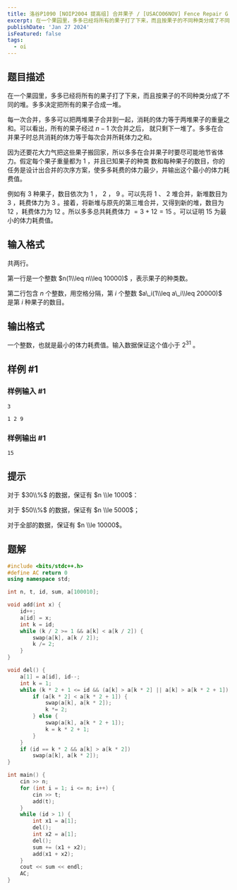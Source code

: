 ```yaml
---
title: 洛谷P1090 [NOIP2004 提高组] 合并果子 / [USACO06NOV] Fence Repair G
excerpt: 在一个果园里，多多已经将所有的果子打了下来，而且按果子的不同种类分成了不同的堆。多多决定把所有的果子合成一堆。
publishDate: 'Jan 27 2024'
isFeatured: false
tags:
  - oi
---
```


## 题目描述

在一个果园里，多多已经将所有的果子打了下来，而且按果子的不同种类分成了不同的堆。多多决定把所有的果子合成一堆。

每一次合并，多多可以把两堆果子合并到一起，消耗的体力等于两堆果子的重量之和。可以看出，所有的果子经过 $n-1$ 次合并之后， 就只剩下一堆了。多多在合并果子时总共消耗的体力等于每次合并所耗体力之和。

因为还要花大力气把这些果子搬回家，所以多多在合并果子时要尽可能地节省体力。假定每个果子重量都为 $1$ ，并且已知果子的种类 数和每种果子的数目，你的任务是设计出合并的次序方案，使多多耗费的体力最少，并输出这个最小的体力耗费值。

例如有 $3$ 种果子，数目依次为 $1$ ， $2$ ， $9$ 。可以先将 $1$ 、 $2$ 堆合并，新堆数目为 $3$ ，耗费体力为 $3$ 。接着，将新堆与原先的第三堆合并，又得到新的堆，数目为 $12$ ，耗费体力为 $12$ 。所以多多总共耗费体力 $=3+12=15$ 。可以证明 $15$ 为最小的体力耗费值。

## 输入格式

共两行。

第一行是一个整数 $n(1\\leq n\\leq 10000)$ ，表示果子的种类数。

第二行包含 $n$ 个整数，用空格分隔，第 $i$ 个整数 $a\_i(1\\leq a\_i\\leq 20000)$ 是第 $i$ 种果子的数目。

## 输出格式

一个整数，也就是最小的体力耗费值。输入数据保证这个值小于 $2^{31}$ 。

## 样例 #1

### 样例输入 #1

```markup
3

1 2 9
```

### 样例输出 #1

```markup
15
```

## 提示

对于 $30\\%$ 的数据，保证有 $n \\le 1000$：

对于 $50\\%$ 的数据，保证有 $n \\le 5000$；

对于全部的数据，保证有 $n \\le 10000$。

## 题解

```cpp
#include <bits/stdc++.h>
#define AC return 0
using namespace std;

int n, t, id, sum, a[100010];

void add(int x) {
    id++;
    a[id] = x;
    int k = id;
    while (k / 2 >= 1 && a[k] < a[k / 2]) {
        swap(a[k], a[k / 2]);
        k /= 2;
    }
}

void del() {
    a[1] = a[id], id--;
    int k = 1;
    while (k * 2 + 1 <= id && (a[k] > a[k * 2] || a[k] > a[k * 2 + 1])) {
        if (a[k * 2] < a[k * 2 + 1]) {
            swap(a[k], a[k * 2]);
            k *= 2;
        } else {
            swap(a[k], a[k * 2 + 1]);
            k = k * 2 + 1;
        }
    }
    if (id == k * 2 && a[k] > a[k * 2])
        swap(a[k], a[k * 2]);
}

int main() {
    cin >> n;
    for (int i = 1; i <= n; i++) {
        cin >> t;
        add(t);
    }
    while (id > 1) {
        int x1 = a[1];
        del();
        int x2 = a[1];
        del();
        sum += (x1 + x2);
        add(x1 + x2);
    }
    cout << sum << endl;
    AC;
}
```

